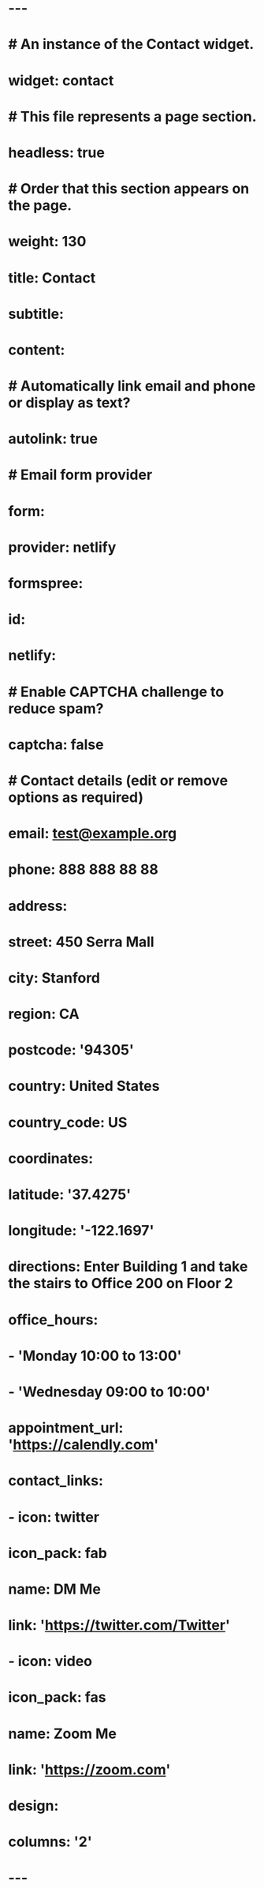 # ---
# # An instance of the Contact widget.
# widget: contact
# 
# # This file represents a page section.
# headless: true
# 
# # Order that this section appears on the page.
# weight: 130
# 
# title: Contact
# subtitle:
# 
# content:
#   # Automatically link email and phone or display as text?
#   autolink: true
# 
#   # Email form provider
#   form:
#     provider: netlify
#     formspree:
#       id:
#     netlify:
#       # Enable CAPTCHA challenge to reduce spam?
#       captcha: false
# 
#   # Contact details (edit or remove options as required)
#   email: test@example.org
#   phone: 888 888 88 88
#   address:
#     street: 450 Serra Mall
#     city: Stanford
#     region: CA
#     postcode: '94305'
#     country: United States
#     country_code: US
#   coordinates:
#     latitude: '37.4275'
#     longitude: '-122.1697'
#   directions: Enter Building 1 and take the stairs to Office 200 on Floor 2
#   office_hours:
#     - 'Monday 10:00 to 13:00'
#     - 'Wednesday 09:00 to 10:00'
#   appointment_url: 'https://calendly.com'
#   contact_links:
#     - icon: twitter
#       icon_pack: fab
#       name: DM Me
#       link: 'https://twitter.com/Twitter'
#     - icon: video
#       icon_pack: fas
#       name: Zoom Me
#       link: 'https://zoom.com'
# 
# design:
#   columns: '2'
# ---

